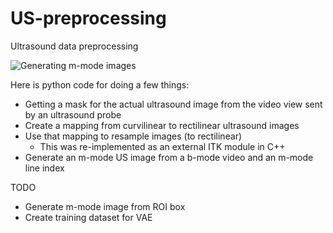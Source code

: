 # US-preprocessing

Ultrasound data preprocessing

![Generating m-mode images](generated_gifs/mmode_generation.gif) 

Here is python code for doing a few things:
- Getting a mask for the actual ultrasound image from the video view sent by an ultrasound probe
- Create a mapping from curvilinear to rectilinear ultrasound images
- Use that mapping to resample images (to rectilinear)
  - This was re-implemented as an external ITK module in C++
- Generate an m-mode US image from a b-mode video and an m-mode line index

TODO
- Generate m-mode image from ROI box
- Create training dataset for VAE
